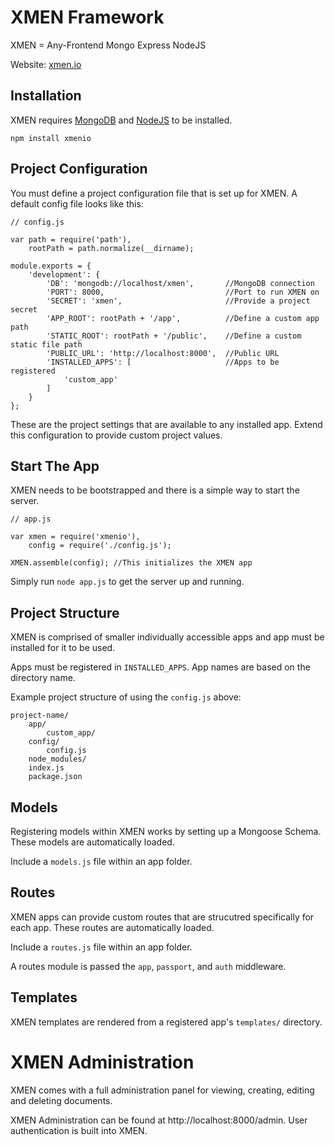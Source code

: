 # XMEN Framework

XMEN = Any-Frontend Mongo Express NodeJS

Website: [xmen.io](http://xmen.io)


## Installation

XMEN requires [MongoDB](https://www.mongodb.org/) and [NodeJS](https://nodejs.org/) to be installed.

    npm install xmenio


## Project Configuration

You must define a project configuration file that is set up for XMEN. A default
config file looks like this:

    // config.js

    var path = require('path'),
        rootPath = path.normalize(__dirname);

    module.exports = {
        'development': {
            'DB': 'mongodb://localhost/xmen',       //MongoDB connection
            'PORT': 8000,                           //Port to run XMEN on
            'SECRET': 'xmen',                       //Provide a project secret
            'APP_ROOT': rootPath + '/app',          //Define a custom app path
            'STATIC_ROOT': rootPath + '/public',    //Define a custom static file path
            'PUBLIC_URL': 'http://localhost:8000',  //Public URL
            'INSTALLED_APPS': [                     //Apps to be registered
                'custom_app'
            ]
        }
    };

These are the project settings that are available to any installed app. Extend
this configuration to provide custom project values.


## Start The App

XMEN needs to be bootstrapped and there is a simple way to start the server.

    // app.js

    var xmen = require('xmenio'),
        config = require('./config.js');

    XMEN.assemble(config); //This initializes the XMEN app

Simply run `node app.js` to get the server up and running.


## Project Structure

XMEN is comprised of smaller individually accessible apps and app must be installed
for it to be used.

Apps must be registered in `INSTALLED_APPS`. App names are based on the directory name.

Example project structure of using the `config.js` above:

    project-name/
        app/
            custom_app/
        config/
            config.js
        node_modules/
        index.js
        package.json


## Models

Registering models within XMEN works by setting up a Mongoose Schema. These models
are automatically loaded.

Include a `models.js` file within an app folder.


## Routes

XMEN apps can provide custom routes that are strucutred specifically for each app.
These routes are automatically loaded.

Include a `routes.js` file within an app folder.

A routes module is passed the `app`, `passport`, and `auth` middleware.


## Templates

XMEN templates are rendered from a registered app's `templates/` directory.


# XMEN Administration

XMEN comes with a full administration panel for viewing, creating, editing and
deleting documents.

XMEN Administration can be found at http://localhost:8000/admin. User authentication
is built into XMEN.
